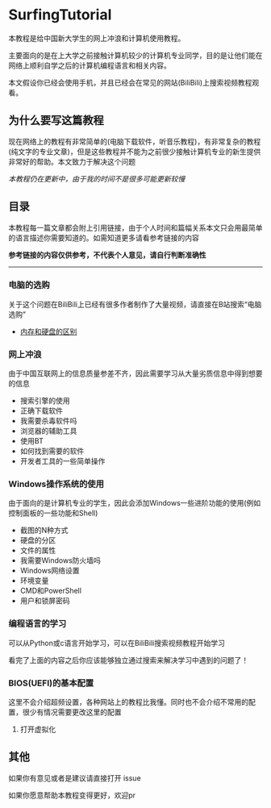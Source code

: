 # SurfingTutorial

本教程是给中国新大学生的网上冲浪和计算机使用教程。

主要面向的是在上大学之前接触计算机较少的计算机专业同学，目的是让他们能在网络上顺利自学之后的计算机编程语言和相关内容。

本文假设你已经会使用手机，并且已经会在常见的网站(BiliBili)上搜索视频教程观看。


## 为什么要写这篇教程

现在网络上的教程有非常简单的(电脑下载软件，听音乐教程)，有非常复杂的教程(纯文字的专业文章)，但是这些教程并不能为之前很少接触计算机专业的新生提供非常好的帮助。本文致力于解决这个问题

*本教程仍在更新中，由于我的时间不是很多可能更新较慢*

## 目录

本教程每一篇文章都会附上引用链接，由于个人时间和篇幅关系本文只会用最简单的语言描述你需要知道的。如需知道更多请看参考链接的内容

**参考链接的内容仅供参考，不代表个人意见，请自行判断准确性**

---

### 电脑的选购

关于这个问题在BiliBili上已经有很多作者制作了大量视频，请直接在B站搜索“电脑选购”

* [内存和硬盘的区别](chap1/ram_disk.md)

### 网上冲浪

由于中国互联网上的信息质量参差不齐，因此需要学习从大量劣质信息中得到想要的信息

* 搜索引擎的使用
* 正确下载软件
* 我需要杀毒软件吗
* 浏览器的辅助工具
* 使用BT
* 如何找到需要的软件
* 开发者工具的一些简单操作

### Windows操作系统的使用

由于面向的是计算机专业的学生，因此会添加Windows一些进阶功能的使用(例如控制面板的一些功能和Shell)

* 截图的N种方式
* 硬盘的分区
* 文件的属性
* 我需要Windows防火墙吗
* Windows网络设置
* 环境变量
* CMD和PowerShell
* 用户和锁屏密码

### 编程语言的学习

可以从Python或c语言开始学习，可以在BiliBili搜索视频教程开始学习

看完了上面的内容之后你应该能够独立通过搜索来解决学习中遇到的问题了！


### BIOS(UEFI)的基本配置

这里不会介绍超频设置，各种网站上的教程比我懂。同时也不会介绍不常用的配置，很少有情况需要更改这里的配置

1. 打开虚拟化


## 其他

如果你有意见或者是建议请直接打开 issue

如果你愿意帮助本教程变得更好，欢迎pr
